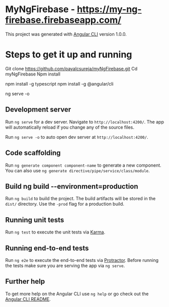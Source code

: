 # MyNgFirebase - https://my-ng-firebase.firebaseapp.com/

This project was generated with [Angular CLI](https://github.com/angular/angular-cli) version 1.0.0.

# Steps to get it up and running

Git clone https://github.com/payalcsureja/myNgFirebase.git
Cd myNgFirebase
Npm install

npm install -g typescript
npm install -g @angular/cli

ng serve -o

## Development server

Run `ng serve` for a dev server. Navigate to `http://localhost:4200/`. The app will automatically reload if you change any of the source files.

Run `ng serve -o` to auto open dev server at `http://localhost:4200/`.

## Code scaffolding

Run `ng generate component component-name` to generate a new component. You can also use `ng generate directive/pipe/service/class/module`.

## Build ng build --environment=production

Run `ng build` to build the project. The build artifacts will be stored in the `dist/` directory. Use the `-prod` flag for a production build.

## Running unit tests

Run `ng test` to execute the unit tests via [Karma](https://karma-runner.github.io).

## Running end-to-end tests

Run `ng e2e` to execute the end-to-end tests via [Protractor](http://www.protractortest.org/).
Before running the tests make sure you are serving the app via `ng serve`.

## Further help

To get more help on the Angular CLI use `ng help` or go check out the [Angular CLI README](https://github.com/angular/angular-cli/blob/master/README.md).

<!--
## Firebase deploy

Run build cmd for the env you want like qa,stage,prod,firebase... with ng build --prod
Run firebase login and firebase deploy ... Which will deply dist dir
Make sure firebase is setup once, if not, run 'npm install -g firebase-tools' , 'firebase login', 'firebase init' with 'dist/' dir


##npm install --save toastr

##"../node_modules/toastr/build/toastr.min.css",
##"../node_modules/toastr/build/toastr.min.js"

##import * as toastr from 'toastr'
##toastr.error('toast working');

## OR

##npm install --save toastr
##npm install --save @types/toastr

##"../node_modules/toastr/build/toastr.min.css",
##"../node_modules/toastr/build/toastr.min.js"

##// in src/typings.d.ts
##declare module 'toastr';

##import * as toastr from 'toastr';

<!--
  git status
  git add *
  git commit -a -m "utility shared functions"
  git push

  ng build --prod
  firebase login
  firebase deploy
-->